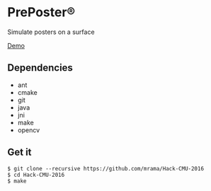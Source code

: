 # PrePoster®

Simulate posters on a surface

[Demo](https://youtu.be/zAUxXcwKaPc)

## Dependencies

- ant
- cmake
- git
- java
- jni
- make
- opencv

## Get it

    $ git clone --recursive https://github.com/mrama/Hack-CMU-2016
    $ cd Hack-CMU-2016
    $ make
